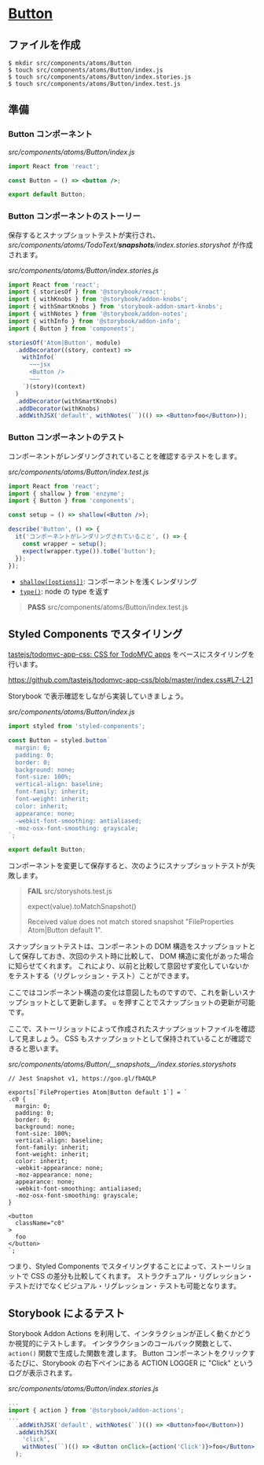 # [Button](../../src/components/atoms/Button)

## ファイルを作成

```shell
$ mkdir src/components/atoms/Button
$ touch src/components/atoms/Button/index.js
$ touch src/components/atoms/Button/index.stories.js
$ touch src/components/atoms/Button/index.test.js
```

## 準備

### Button コンポーネント

_src/components/atoms/Button/index.js_

```jsx
import React from 'react';

const Button = () => <button />;

export default Button;
```

### Button コンポーネントのストーリー

保存するとスナップショットテストが実行され、 _src/components/atoms/TodoText/__snapshots__/index.stories.storyshot_ が作成されます。

_src/components/atoms/Button/index.stories.js_

```jsx
import React from 'react';
import { storiesOf } from '@storybook/react';
import { withKnobs } from '@storybook/addon-knobs';
import { withSmartKnobs } from 'storybook-addon-smart-knobs';
import { withNotes } from '@storybook/addon-notes';
import { withInfo } from '@storybook/addon-info';
import { Button } from 'components';

storiesOf('Atom|Button', module)
  .addDecorator((story, context) =>
    withInfo(`
      ~~~jsx
      <Button />
      ~~~
    `)(story)(context)
  )
  .addDecorator(withSmartKnobs)
  .addDecorator(withKnobs)
  .addWithJSX('default', withNotes(``)(() => <Button>foo</Button>));
```

### Button コンポーネントのテスト

コンポーネントがレンダリングされていることを確認するテストをします。

_src/components/atoms/Button/index.test.js_

```jsx
import React from 'react';
import { shallow } from 'enzyme';
import { Button } from 'components';

const setup = () => shallow(<Button />);

describe('Button', () => {
  it('コンポーネントがレンダリングされていること', () => {
    const wrapper = setup();
    expect(wrapper.type()).toBe('button');
  });
});
```

* [`shallow([options])`](http://airbnb.io/enzyme/docs/api/ShallowWrapper/shallow.html): コンポーネントを浅くレンダリング
* [`type()`](https://airbnb.io/enzyme/docs/api/ShallowWrapper/type.html): node の type を返す

> **PASS**  src/components/atoms/Button/index.test.js

## Styled Components でスタイリング

[tastejs/todomvc-app-css: CSS for TodoMVC apps](https://github.com/tastejs/todomvc-app-css) をベースにスタイリングを行います。

https://github.com/tastejs/todomvc-app-css/blob/master/index.css#L7-L21

Storybook で表示確認をしながら実装していきましょう。

_src/components/atoms/Button/index.js_

```jsx
import styled from 'styled-components';

const Button = styled.button`
  margin: 0;
  padding: 0;
  border: 0;
  background: none;
  font-size: 100%;
  vertical-align: baseline;
  font-family: inherit;
  font-weight: inherit;
  color: inherit;
  appearance: none;
  -webkit-font-smoothing: antialiased;
  -moz-osx-font-smoothing: grayscale;
`;

export default Button;
```

コンポーネントを変更して保存すると、次のようにスナップショットテストが失敗します。

> **FAIL**  src/storyshots.test.js
>
> expect(value).toMatchSnapshot()
>
> Received value does not match stored snapshot "FileProperties Atom|Button default 1".

スナップショットテストは、コンポーネントの DOM 構造をスナップショットとして保存しておき、次回のテスト時に比較して、 DOM 構造に変化があった場合に知らせてくれます。
これにより、以前と比較して意図せず変化していないかをテストする（リグレッション・テスト）ことができます。

ここではコンポーネント構造の変化は意図したものですので、これを新しいスナップショットとして更新します。
`u` を押すことでスナップショットの更新が可能です。

ここで、ストーリショットによって作成されたスナップショットファイルを確認して見ましょう。
CSS もスナップショットとして保持されていることが確認できると思います。

_src/components/atoms/Button/\_\_snapshots\_\_/index.stories.storyshots_

```
// Jest Snapshot v1, https://goo.gl/fbAQLP

exports[`FileProperties Atom|Button default 1`] = `
.c0 {
  margin: 0;
  padding: 0;
  border: 0;
  background: none;
  font-size: 100%;
  vertical-align: baseline;
  font-family: inherit;
  font-weight: inherit;
  color: inherit;
  -webkit-appearance: none;
  -moz-appearance: none;
  appearance: none;
  -webkit-font-smoothing: antialiased;
  -moz-osx-font-smoothing: grayscale;
}

<button
  className="c0"
>
  foo
</button>
`;
```

つまり、Styled Components でスタイリングすることによって、ストーリショットで CSS の差分も比較してくれます。
ストラクチュアル・リグレッション・テストだけでなくビジュアル・リグレッション・テストも可能となります。

## Storybook によるテスト

Storybook Addon Actions を利用して、インタラクションが正しく動くかどうか視覚的にテストします。
インタラクションのコールバック関数として、 `action()` 関数で生成した関数を渡します。
Button コンポーネントをクリックするたびに、Storybook の右下ペインにある ACTION LOGGER に "Click" というログが表示されます。

_src/components/atoms/Button/index.stories.js_

```jsx
...
import { action } from '@storybook/addon-actions';
...
  .addWithJSX('default', withNotes(``)(() => <Button>foo</Button>))
  .addWithJSX(
    'click',
    withNotes(``)(() => <Button onClick={action('Click')}>foo</Button>)
  );
```